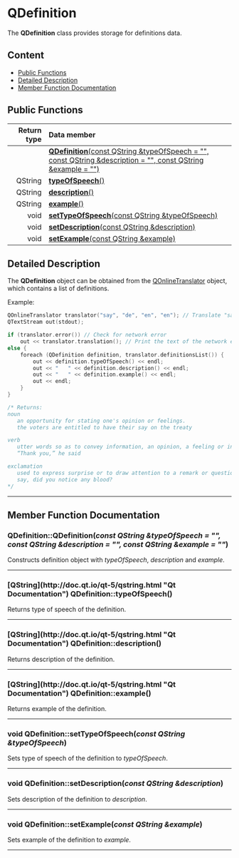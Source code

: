# QDefinition

The **QDefinition** class provides storage for definitions data.

## Content

-   [Public Functions](#public-functions)
-   [Detailed Description](#detailed-description)
-   [Member Function Documentation](#member-function-documentation)

## Public Functions

| Return type | Data member                                                                                                            |
| ----------: | :--------------------------------------------------------------------------------------------------------------------- |
|             | [**QDefinition**(const QString &typeOfSpeech = "", const QString &description = "", const QString &example = "")](#c1) |
|     QString | [**typeOfSpeech**()](#type-of-speech)                                                                                  |
|     QString | [**description**()](#description)                                                                                      |
|     QString | [**example**()](#example)                                                                                              |
|        void | [**setTypeOfSpeech**(const QString &typeOfSpeech)](#set-type-of-speech)                                                |
|        void | [**setDescription**(const QString &description)](#set-description)                                                     |
|        void | [**setExample**(const QString &example)](#set-example)                                                                 |

## Detailed Description

The **QDefinition** object can be obtained from the [QOnlineTranslator](docs/QOnlineTranslator.md "Class documentation") object, which contains a list of definitions.

Example:

```cpp
QOnlineTranslator translator("say", "de", "en", "en"); // Translate "say" into German form English with English names of speech types
QTextStream out(stdout);

if (translator.error()) // Check for network error
    out << translator.translation(); // Print the text of the network error
else {
    foreach (QDefinition definition, translator.definitionsList()) {
        out << definition.typeOfSpeech() << endl;
        out << "   " << definition.description() << endl;
        out << "   " << definition.example() << endl;
        out << endl;
    }
}

/* Returns:
noun
   an opportunity for stating one's opinion or feelings.
   the voters are entitled to have their say on the treaty

verb
   utter words so as to convey information, an opinion, a feeling or intention, or an instruction.
   “Thank you,” he said

exclamation
   used to express surprise or to draw attention to a remark or question.
   say, did you notice any blood?
*/
```

* * *

## Member Function Documentation

### <a id='c1'/> QDefinition::QDefinition(_const QString &typeOfSpeech = "", const QString &description = "", const QString &example = ""_)

Constructs definition object with _typeOfSpeech_, _description_ and _example_.

* * *

### <a id='type-of-speech'/> \[QString](http&#x3A;//doc.qt.io/qt-5/qstring.html "Qt Documentation") QDefinition::typeOfSpeech()

Returns type of speech of the definition.

* * *

### <a id='description'/> \[QString](http&#x3A;//doc.qt.io/qt-5/qstring.html "Qt Documentation") QDefinition::description()

Returns description of the definition.

* * *

### <a id='example'/> \[QString](http&#x3A;//doc.qt.io/qt-5/qstring.html "Qt Documentation") QDefinition::example()

Returns example of the definition.

* * *

### <a id='set-type-of-speech'/> void QDefinition::setTypeOfSpeech(_const QString &typeOfSpeech_)

Sets type of speech of the definition to _typeOfSpeech_.

* * *

### <a id='set-description'/> void QDefinition::setDescription(_const QString &description_)

Sets description of the definition to _description_.

* * *

### <a id='set-example'/> void QDefinition::setExample(_const QString &example_)

Sets example of the definition to _example_.

* * *
